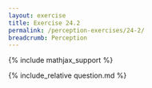 ```yaml
---
layout: exercise
title: Exercise 24.2
permalink: /perception-exercises/24-2/
breadcrumb: Perception
---
```


{% include mathjax_support %}

<div><i class="arrow-up" data-chapter="perception-exercises" data-exercise="ex_2" data-rating="0"></i></div>
{% include_relative question.md %}
